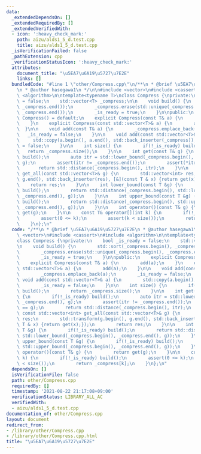 ```yaml
---
data:
  _extendedDependsOn: []
  _extendedRequiredBy: []
  _extendedVerifiedWith:
  - icon: ':heavy_check_mark:'
    path: aizu/alds1_5_d.test.cpp
    title: aizu/alds1_5_d.test.cpp
  _isVerificationFailed: false
  _pathExtension: cpp
  _verificationStatusIcon: ':heavy_check_mark:'
  attributes:
    document_title: "\u5EA7\u6A19\u5727\u7E2E"
    links: []
  bundledCode: "#line 1 \"other/Compress.cpp\"\n/**\n * @brief \u5EA7\u6A19\u5727\u7E2E\
    \n * @author hasegawa1\n */\n\n#include <vector>\n#include <cassert>\n#include\
    \ <algorithm>\n\ntemplate<typename T>\nclass Compress {\nprivate:\n    bool _is_ready\
    \ = false;\n    std::vector<T> _compress;\n\n    void build() {\n        std::sort(_compress.begin(),\
    \ _compress.end());\n        _compress.erase(std::unique(_compress.begin(), _compress.end()),\
    \ _compress.end());\n        _is_ready = true;\n    }\n\npublic:\n    explicit\
    \ Compress() = default;\n    explicit Compress(const T& a) {\n        add(a);\n\
    \    }\n    explicit Compress(const std::vector<T>& a) {\n        add(a);\n  \
    \  }\n\n    void add(const T& a) {\n        _compress.emplace_back(a);\n     \
    \   _is_ready = false;\n    }\n\n    void add(const std::vector<T>& a) {\n   \
    \     std::copy(a.begin(), a.end(), std::back_inserter(_compress));\n        _is_ready\
    \ = false;\n    }\n\n    int size() {\n        if(!_is_ready) build();\n     \
    \   return _compress.size();\n    }\n\n    int get(const T& g) {\n        if(!_is_ready)\
    \ build();\n        auto itr = std::lower_bound(_compress.begin(), _compress.end(),\
    \ g);\n        assert(itr != _compress.end());\n        assert(*itr == g);\n \
    \       return std::distance(_compress.begin(), itr);\n    }\n\n    const std::vector<int>\
    \ get_all(const std::vector<T>& g) {\n        std::vector<int> res;\n        std::transform(g.begin(),\
    \ g.end(), std::back_inserter(res), [&](const T & x) {return get(x);});\n    \
    \    return res;\n    }\n\n    int lower_bound(const T &g) {\n        if(!_is_ready)\
    \ build();\n        return std::distance(_compress.begin(), std::lower_bound(_compress.begin(),\
    \ _compress.end(), g));\n    }\n\n    int upper_bound(const T &g) {\n        if(!_is_ready)\
    \ build();\n        return std::distance(_compress.begin(), std::upper_bound(_compress.begin(),\
    \ _compress.end(), g));\n    }\n\n    int operator()(const T& g) {\n        return\
    \ get(g);\n    }\n\n    const T& operator[](int k) {\n        if(!_is_ready) build();\n\
    \        assert(0 <= k);\n        assert(k < size());\n        return _compress[k];\n\
    \    }\n};\n"
  code: "/**\n * @brief \u5EA7\u6A19\u5727\u7E2E\n * @author hasegawa1\n */\n\n#include\
    \ <vector>\n#include <cassert>\n#include <algorithm>\n\ntemplate<typename T>\n\
    class Compress {\nprivate:\n    bool _is_ready = false;\n    std::vector<T> _compress;\n\
    \n    void build() {\n        std::sort(_compress.begin(), _compress.end());\n\
    \        _compress.erase(std::unique(_compress.begin(), _compress.end()), _compress.end());\n\
    \        _is_ready = true;\n    }\n\npublic:\n    explicit Compress() = default;\n\
    \    explicit Compress(const T& a) {\n        add(a);\n    }\n    explicit Compress(const\
    \ std::vector<T>& a) {\n        add(a);\n    }\n\n    void add(const T& a) {\n\
    \        _compress.emplace_back(a);\n        _is_ready = false;\n    }\n\n   \
    \ void add(const std::vector<T>& a) {\n        std::copy(a.begin(), a.end(), std::back_inserter(_compress));\n\
    \        _is_ready = false;\n    }\n\n    int size() {\n        if(!_is_ready)\
    \ build();\n        return _compress.size();\n    }\n\n    int get(const T& g)\
    \ {\n        if(!_is_ready) build();\n        auto itr = std::lower_bound(_compress.begin(),\
    \ _compress.end(), g);\n        assert(itr != _compress.end());\n        assert(*itr\
    \ == g);\n        return std::distance(_compress.begin(), itr);\n    }\n\n   \
    \ const std::vector<int> get_all(const std::vector<T>& g) {\n        std::vector<int>\
    \ res;\n        std::transform(g.begin(), g.end(), std::back_inserter(res), [&](const\
    \ T & x) {return get(x);});\n        return res;\n    }\n\n    int lower_bound(const\
    \ T &g) {\n        if(!_is_ready) build();\n        return std::distance(_compress.begin(),\
    \ std::lower_bound(_compress.begin(), _compress.end(), g));\n    }\n\n    int\
    \ upper_bound(const T &g) {\n        if(!_is_ready) build();\n        return std::distance(_compress.begin(),\
    \ std::upper_bound(_compress.begin(), _compress.end(), g));\n    }\n\n    int\
    \ operator()(const T& g) {\n        return get(g);\n    }\n\n    const T& operator[](int\
    \ k) {\n        if(!_is_ready) build();\n        assert(0 <= k);\n        assert(k\
    \ < size());\n        return _compress[k];\n    }\n};\n"
  dependsOn: []
  isVerificationFile: false
  path: other/Compress.cpp
  requiredBy: []
  timestamp: '2021-08-22 21:17:08+09:00'
  verificationStatus: LIBRARY_ALL_AC
  verifiedWith:
  - aizu/alds1_5_d.test.cpp
documentation_of: other/Compress.cpp
layout: document
redirect_from:
- /library/other/Compress.cpp
- /library/other/Compress.cpp.html
title: "\u5EA7\u6A19\u5727\u7E2E"
---
```

